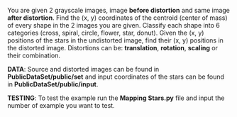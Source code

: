 You are given 2 grayscale images, image **before distortion** and same image **after distortion**.
Find the (x, y) coordinates of the centroid (center of mass) of every shape in the 2 images you are given. 
Classify each shape into 6 categories (cross, spiral, circle, flower, star, donut). 
Given the (x, y) positions of the stars in the undistorted image, find their (x, y) positions in the distorted image.
Distortions can be: **translation**, **rotation**, **scaling** or their combination.

**DATA**: 
Source and distorted images can be found in **PublicDataSet/public/set** and input coordinates of the stars can be found in
**PublicDataSet/public/input**.

**TESTING**:
To test the example run the **Mapping Stars.py** file and input the number of example you want to test.
